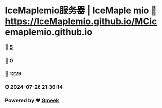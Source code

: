# IceMaplemio服务器 | IceMaple mio :link: https://IceMaplemio.github.io/MCicemaplemio.github.io 
### :page_facing_up: [5](https://IceMaplemio.github.io/MCicemaplemio.github.io/tag.html) 
### :speech_balloon: 0 
### :hibiscus: 1229 
### :alarm_clock: 2024-07-26 21:36:14 
### Powered by :heart: [Gmeek](https://github.com/Meekdai/Gmeek)
